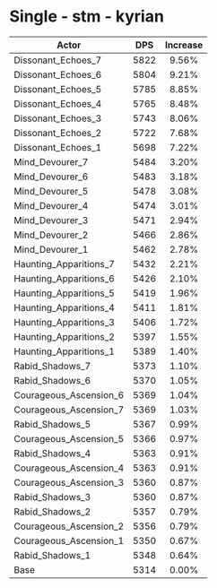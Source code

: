 # Single - stm - kyrian
| Actor | DPS | Increase |
|---|:---:|:---:|
|Dissonant_Echoes_7|5822|9.56%|
|Dissonant_Echoes_6|5804|9.21%|
|Dissonant_Echoes_5|5785|8.85%|
|Dissonant_Echoes_4|5765|8.48%|
|Dissonant_Echoes_3|5743|8.06%|
|Dissonant_Echoes_2|5722|7.68%|
|Dissonant_Echoes_1|5698|7.22%|
|Mind_Devourer_7|5484|3.20%|
|Mind_Devourer_6|5483|3.18%|
|Mind_Devourer_5|5478|3.08%|
|Mind_Devourer_4|5474|3.01%|
|Mind_Devourer_3|5471|2.94%|
|Mind_Devourer_2|5466|2.86%|
|Mind_Devourer_1|5462|2.78%|
|Haunting_Apparitions_7|5432|2.21%|
|Haunting_Apparitions_6|5426|2.10%|
|Haunting_Apparitions_5|5419|1.96%|
|Haunting_Apparitions_4|5411|1.81%|
|Haunting_Apparitions_3|5406|1.72%|
|Haunting_Apparitions_2|5397|1.55%|
|Haunting_Apparitions_1|5389|1.40%|
|Rabid_Shadows_7|5373|1.10%|
|Rabid_Shadows_6|5370|1.05%|
|Courageous_Ascension_6|5369|1.04%|
|Courageous_Ascension_7|5369|1.03%|
|Rabid_Shadows_5|5367|0.99%|
|Courageous_Ascension_5|5366|0.97%|
|Rabid_Shadows_4|5363|0.91%|
|Courageous_Ascension_4|5363|0.91%|
|Courageous_Ascension_3|5360|0.87%|
|Rabid_Shadows_3|5360|0.87%|
|Rabid_Shadows_2|5357|0.79%|
|Courageous_Ascension_2|5356|0.79%|
|Courageous_Ascension_1|5350|0.67%|
|Rabid_Shadows_1|5348|0.64%|
|Base|5314|0.00%|
